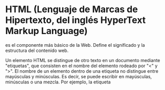 # HTML (Lenguaje de Marcas de Hipertexto, del inglés HyperText Markup Language) 

es el componente más básico de la Web. Define el significado y la estructura del contenido web.

Un elemento HTML se distingue de otro texto en un documento mediante "etiquetas", que consisten en el nombre del elemento rodeado por "<" y ">". El nombre de un elemento dentro de una etiqueta no distingue entre mayúsculas y minúsculas. Es decir, se puede escribir en mayúsculas, minúsculas o una mezcla. Por ejemplo, la etiqueta <title> se puede escribir como <Title>, <TITLE> o de cualquier otra forma.

HTML utiliza "marcas" para etiquetar texto, imágenes y otro contenido para mostrarlo en un navegador Web. Las  marcas HTML incluyen "elementos" especiales como <head>, <title>, <body>, <header>, <footer>, <article>, <section>, <p>, <div>, <span>, <img>, <aside>, <audio>, <canvas>, <datalist>, <details>, <embed>, <nav>, <output> (en-US), <progress>, <video>, <ul>, <ol>, <li> y muchos otros.